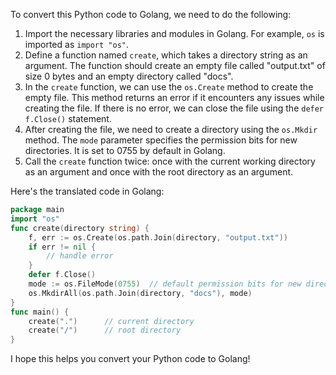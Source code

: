 To convert this Python code to Golang, we need to do the following:

1. Import the necessary libraries and modules in Golang. For example, `os` is imported as `import "os"`.
2. Define a function named `create`, which takes a directory string as an argument. The function should create an empty file called "output.txt" of size 0 bytes and an empty directory called "docs".
3. In the `create` function, we can use the `os.Create` method to create the empty file. This method returns an error if it encounters any issues while creating the file. If there is no error, we can close the file using the `defer f.Close()` statement.
4. After creating the file, we need to create a directory using the `os.Mkdir` method. The `mode` parameter specifies the permission bits for new directories. It is set to 0755 by default in Golang.
5. Call the `create` function twice: once with the current working directory as an argument and once with the root directory as an argument.

Here's the translated code in Golang:
```go
package main
import "os"
func create(directory string) {
    f, err := os.Create(os.path.Join(directory, "output.txt"))
    if err != nil {
        // handle error
    }
    defer f.Close()
    mode := os.FileMode(0755)  // default permission bits for new directories
    os.MkdirAll(os.path.Join(directory, "docs"), mode)
}
func main() {
    create(".")      // current directory
    create("/")      // root directory
}
```

I hope this helps you convert your Python code to Golang!
